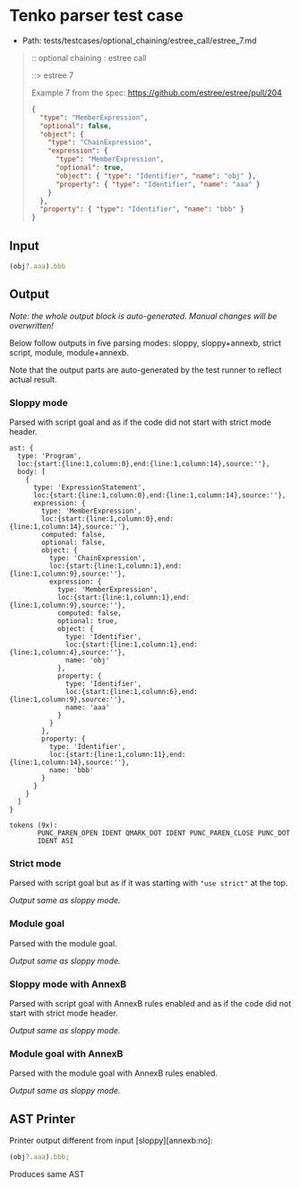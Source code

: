 # Tenko parser test case

- Path: tests/testcases/optional_chaining/estree_call/estree_7.md

> :: optional chaining : estree call
>
> ::> estree 7
>
> Example 7 from the spec: https://github.com/estree/estree/pull/204
>
> ```json
> {
>   "type": "MemberExpression",
>   "optional": false,
>   "object": {
>     "type": "ChainExpression",
>     "expression": {
>       "type": "MemberExpression",
>       "optional": true,
>       "object": { "type": "Identifier", "name": "obj" },
>       "property": { "type": "Identifier", "name": "aaa" }
>     }
>   },
>   "property": { "type": "Identifier", "name": "bbb" }
> }
> ```

## Input

`````js
(obj?.aaa).bbb
`````

## Output

_Note: the whole output block is auto-generated. Manual changes will be overwritten!_

Below follow outputs in five parsing modes: sloppy, sloppy+annexb, strict script, module, module+annexb.

Note that the output parts are auto-generated by the test runner to reflect actual result.

### Sloppy mode

Parsed with script goal and as if the code did not start with strict mode header.

`````
ast: {
  type: 'Program',
  loc:{start:{line:1,column:0},end:{line:1,column:14},source:''},
  body: [
    {
      type: 'ExpressionStatement',
      loc:{start:{line:1,column:0},end:{line:1,column:14},source:''},
      expression: {
        type: 'MemberExpression',
        loc:{start:{line:1,column:0},end:{line:1,column:14},source:''},
        computed: false,
        optional: false,
        object: {
          type: 'ChainExpression',
          loc:{start:{line:1,column:1},end:{line:1,column:9},source:''},
          expression: {
            type: 'MemberExpression',
            loc:{start:{line:1,column:1},end:{line:1,column:9},source:''},
            computed: false,
            optional: true,
            object: {
              type: 'Identifier',
              loc:{start:{line:1,column:1},end:{line:1,column:4},source:''},
              name: 'obj'
            },
            property: {
              type: 'Identifier',
              loc:{start:{line:1,column:6},end:{line:1,column:9},source:''},
              name: 'aaa'
            }
          }
        },
        property: {
          type: 'Identifier',
          loc:{start:{line:1,column:11},end:{line:1,column:14},source:''},
          name: 'bbb'
        }
      }
    }
  ]
}

tokens (9x):
       PUNC_PAREN_OPEN IDENT QMARK_DOT IDENT PUNC_PAREN_CLOSE PUNC_DOT
       IDENT ASI
`````

### Strict mode

Parsed with script goal but as if it was starting with `"use strict"` at the top.

_Output same as sloppy mode._

### Module goal

Parsed with the module goal.

_Output same as sloppy mode._

### Sloppy mode with AnnexB

Parsed with script goal with AnnexB rules enabled and as if the code did not start with strict mode header.

_Output same as sloppy mode._

### Module goal with AnnexB

Parsed with the module goal with AnnexB rules enabled.

_Output same as sloppy mode._

## AST Printer

Printer output different from input [sloppy][annexb:no]:

````js
(obj?.aaa).bbb;
````

Produces same AST
